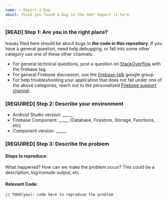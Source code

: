 ```yaml
---
name: ⚠️ Report a Bug
about: Think you found a bug in the SDK? Report it here.
---
```


<!-- DO NOT DELETE 
validate_template=true
template_path=.github/ISSUE_TEMPLATE/bug.md
-->

### [READ] Step 1: Are you in the right place?

Issues filed here should be about bugs in __the code in this repository__. 
If you have a general question, need help debugging, or fall into some
other category use one of these other channels:

  * For general technical questions, post a question on [StackOverflow](http://stackoverflow.com/)
    with the firebase tag.
  * For general Firebase discussion, use the [firebase-talk](https://groups.google.com/forum/#!forum/firebase-talk)
    google group.
  * For help troubleshooting your application that does not fall under one
    of the above categories, reach out to the personalized
    [Firebase support channel](https://firebase.google.com/support/).

### [REQUIRED] Step 2: Describe your environment

  * Android Studio version: _____
  * Firebase Component: _____ (Database, Firestore, Storage, Functions, etc)
  * Component version: _____

### [REQUIRED] Step 3: Describe the problem

#### Steps to reproduce:

What happened? How can we make the problem occur?
This could be a description, log/console output, etc.

#### Relevant Code:

```
// TODO(you): code here to reproduce the problem
```
